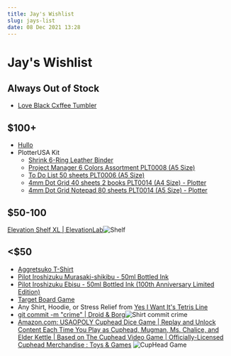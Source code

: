 ```yaml
---
title: Jay's Wishlist
slug: jays-list
date: 08 Dec 2021 13:28
---
```


# Jay's Wishlist #


## Always Out of Stock
* [Love Black Cxffee Tumbler](https://cxffeeblack.com/collections/all/products/love-black-miir-12oz-tumbler-preorder-ships-october)
## $100+
* [Hullo ](https://hullopillow.com/buckwheat-pillow/)
* PlotterUSA Kit
	* [Shrink 6-Ring Leather Binder](https://plotterusa.com/products/shrink-6-ring-leather-binder-plt5003-a5-size/) 
	* [Project Manager 6 Colors Assortment PLT0008 (A5 Size)](https://plotterusa.com/products/project-manager-6-colors-assortment-plt0008-a5-size/)
	* [To Do List 50 sheets PLT0006 (A5 Size)](https://plotterusa.com/products/to-do-list-50-sheets-plt0006-a5-size/)
	*  [4mm Dot Grid 40 sheets 2 books PLT0014 (A4 Size) - Plotter](https://plotterusa.com/products/4mm-dot-grid-40-sheets-2-books-plt0014-a4-size/)
	*  [4mm Dot Grid Notepad 80 sheets PLT0014 (A5 Size) - Plotter](https://plotterusa.com/products/4mm-dot-grid-notepad-80-sheets-plt0014-a5-size/)
## $50-100 ##

[Elevation Shelf XL | ElevationLab](https://www.elevationlab.com/products/elevationshelf-xl)![Shelf ](https://cdn.shopify.com/s/files/1/0131/4552/files/ESL-300_1.jpg?v=1611701254)

## <$50
* [Aggretsuko T-Shirt](https://www.amazon.com/Aggretsuko-Kawaii-Rage-T-Shirt/dp/B07TGWF9SR/ref=sr_1_5?customId=B0752XQVHY&th=1&psc=1)
* [Pilot Iroshizuku Murasaki-shikibu - 50ml Bottled Ink](https://www.gouletpens.com/collections/pilot-ink/products/pilot-iroshizuku-murasaki-shikibu-50ml-bottled-ink?variant=11884757581867)
* [Pilot Iroshizuku Ebisu - 50ml Bottled Ink (100th Anniversary Limited Edition)](https://www.gouletpens.com/collections/pilot-ink/products/pilot-iroshizuku-ebisu-50ml-bottled-ink?variant=15394926067755)
* [Target Board Game](https://www.target.com/p/tetris-head-to-head-multiplayer-strategy-game/-/A-82006413#lnk=sametab)
* Any Shirt, Hoodie, or Stress Relief from [Yes I Want It's Tetris Line](https://www.yesiwantit.com/brand/tetris/?p=4)
* [git commit -m "crime" | Droid & Borg](https://droid-borg.creator-spring.com/listing/git-commit-m-crime?product=211&variation=103390&size=1165)![Shirt commit crime](https://vangogh.teespring.com/v3/image/9DzEBnpWhQRPVJaEQQCSpYuMayM/800/800.jpg)
* [Amazon.com: USAOPOLY Cuphead Dice Game | Replay and Unlock Content Each Time You Play as Cuphead, Mugman, Ms. Chalice, and Elder Kettle | Based on The Cuphead Video Game | Officially-Licensed Cuphead Merchandise : Toys & Games](https://www.amazon.com/dp/B0851PTK79?tag=itemtext-boardgamegeek-20&linkCode=ogi&th=1&psc=1) ![CupHead Game](https://m.media-amazon.com/images/I/81CRaQMGneL._AC_SX679_.jpg)

